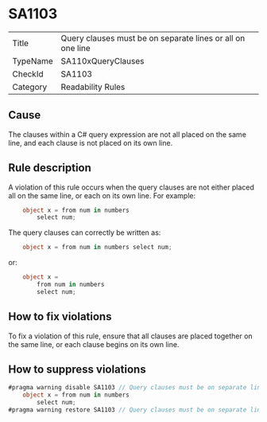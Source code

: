 # SA1103

<table>
<tr>
  <td>Title</td>
  <td>Query clauses must be on separate lines or all on one line</td>
</tr>
<tr>
  <td>TypeName</td>
  <td>SA110xQueryClauses</td>
</tr>
<tr>
  <td>CheckId</td>
  <td>SA1103</td>
</tr>
<tr>
  <td>Category</td>
  <td>Readability Rules</td>
</tr>
</table>

## Cause

The clauses within a C# query expression are not all placed on the same line, and each clause is not placed on its own line.

## Rule description

A violation of this rule occurs when the query clauses are not either placed all on the same line, or each on its own line. For example:
```c#
    object x = from num in numbers
        select num;
```

The query clauses can correctly be written as:
```c#
    object x = from num in numbers select num;
```
or:
```c#
    object x =
        from num in numbers
        select num;
```
 
## How to fix violations

To fix a violation of this rule, ensure that all clauses are placed together on the same line, or each clause begins on its own line.

## How to suppress violations

```c#
#pragma warning disable SA1103 // Query clauses must be on separate lines or all on one line
    object x = from num in numbers
        select num;
#pragma warning restore SA1103 // Query clauses must be on separate lines or all on one line
```
